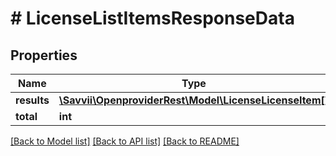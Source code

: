 # # LicenseListItemsResponseData

## Properties

Name | Type | Description | Notes
------------ | ------------- | ------------- | -------------
**results** | [**\Savvii\OpenproviderRest\Model\LicenseLicenseItem[]**](LicenseLicenseItem.md) |  | [optional]
**total** | **int** |  | [optional]

[[Back to Model list]](../../README.md#models) [[Back to API list]](../../README.md#endpoints) [[Back to README]](../../README.md)
